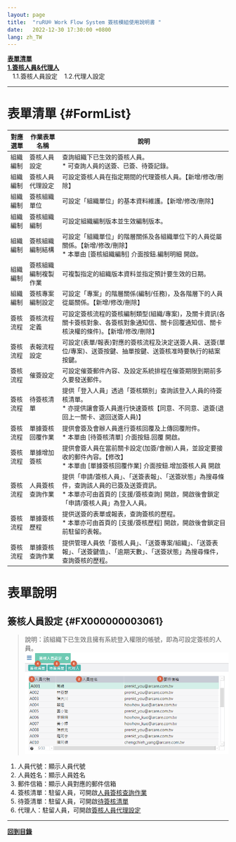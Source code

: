 ```yaml
---
layout: page
title:  "ruRU® Work Flow System 簽核模組使用說明書 "
date:   2022-12-30 17:30:00 +0800
lang: zh_TW
---
```


[**表單清單**](#FormList)  
[**1.簽核人員&代理人**](#AccountManagement)  
&nbsp;&nbsp;&nbsp;1.1.簽核人員設定
&nbsp;&nbsp;&nbsp;1.2.代理人設定

---
# 表單清單 {#FormList}

|對應選單 |作業表單名稱 |說明 |
|---------|---------|---------|
|組織編制	|<a id='FX000000003061'>簽核人員設定</a>	|查詢組織下已生效的簽核人員。<br>* 可查詢人員的送簽、已簽、待簽記錄。|
|組織編制	|<a id='FX000000003252'>簽核人員代理設定</a>	|可設定簽核人員在指定期間的代理簽核人員。【新增/修改/刪除】|
|組織編制	|<a id='FX000000003068'>簽核組織單位</a>	|可設定「組織單位」的基本資料維護。【新增/修改/刪除】|
|組織編制	|<a id='FX000000003069'>簽核組織編制</a>	|可設定組織編制版本並生效編制版本。|
|組織編制	|<a id='FX000000003067'>簽核組織編制結構</a>	|可設定「組織單位」的階層關係及各組織單位下的人員從屬關係。【新增/修改/刪除】 <br>* 本單由 [簽核組織編制] 介面按鈕.編制明細 開啟。|
|組織編制	|<a id='FX000000003070'>簽核組織編制複製作業</a>	|可複製指定的組織版本資料並指定預計要生效的日期。|
|組織編制	|<a id='FX000000003063'>簽核專案編制設定</a>	|可設定「專案」的階層關係(編制/任務)，及各階層下的人員從屬關係。【新增/修改/刪除】|
|簽核流程	|<a id='FX000000003079'>簽核流程定義</a>	|可設定簽核流程的簽核編制類型(組織/專案)，及關卡資訊(各關卡簽核對象、各簽核對象通知信、關卡回覆通知信、關卡核決權的條件)。【新增/修改/刪除】|
|簽核流程	|<a id='FX000000003078'>表報流程設定</a>	|可設定(表單/報表)對應的簽核流程及決定送簽人員、送簽(單位/專案)、送簽按鍵、抽單按鍵、送簽核准時要執行的結案按鍵。|
|簽核流程	|<a id='FX000000003288'>催簽設定</a>	|可設定催簽郵件內容、及設定系統排程在催簽期限到期前多久要發送郵件。|
|簽核流程	|<a id='FX000000003059'>待簽核清單</a>	|提供「登入人員」透過「簽核類別」查詢該登入人員的待簽核清單。 <br>* 亦提供讓會簽人員進行快速簽核【同意、不同意、退簽(退回上一關卡、退回送簽人員)】|
|簽核流程	|<a id='FX000000003057'>單據簽核回覆作業</a>	|提供會簽及會辦人員進行簽核回覆及上傳回覆附件。<br>* 本單由 [待簽核清單] 介面按鈕.回覆 開啟。|
|簽核流程	|<a id='FX000000003082'>單據增加簽核</a>	|提供會簽人員在當前關卡設定(加簽/會辦)人員，並設定要接收的郵件內容。【修改】 <br>* 本單由 [單據簽核回覆作業] 介面按鈕.增加簽核人員 開啟|
|簽核流程	|<a id='FX000000003093'>人員簽核查詢作業</a>	|提供「申請/簽核人員」、「送簽表報」、「送簽狀態」為搜尋條件，查詢該人員的已簽及送簽資訊。 <br>* 本單亦可由首頁的 [支援/簽核查詢] 開啟，開啟後會鎖定「申請/簽核人員」為登入人員。|
|簽核流程	|<a id='FX000000003058'>單據簽核歷程</a>	|提供送簽的表單或報表，查詢簽核的歷程。 <br>* 本單亦可由首頁的 [支援/簽核歷程] 開啟，開啟後會鎖定目前駐留的表報。|
|簽核流程	|<a id='FX000000003092'>單據簽核查詢作業</a>	|提供管理人員依「簽核人員」、「送簽專案/組織」、「送簽表報」、「送簽鍵值」、「逾期天數」、「送簽狀態」為搜尋條件，查詢簽核的歷程。|


# 表單說明

## 簽核人員設定 {#FX000000003061}

> 說明：該組織下已生效且擁有系統登入權限的帳號，即為可設定簽核的人員。
![](images/FMS-FX000000003061.png)
1. 人員代號：顯示人員代號 
2. 人員姓名：顯示人員姓名
3. 郵件信箱：顯示人員對應的郵件信箱
4. 簽核清單：駐留人員，可開啟[人員簽核查詢作業](WFS#FX000000003093)
5. 待簽清單：駐留人員，可開啟[待簽核清單](WFS#FX000000003059)
6. 代理人：駐留人員，可開啟[簽核人員代理設定](WFS#FX000000003252)



---
[**回到目錄**](index.html#MainMenu)